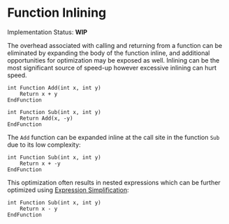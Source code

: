 # Function Inlining

Implementation Status: **WIP**

The overhead associated with calling and returning from a function can be eliminated by expanding the body of the function inline, and additional opportunities for optimization may be exposed as well. Inlining can be the most significant source of speed-up however excessive inlining can hurt speed.

```papyrus
int Function Add(int x, int y)
    Return x + y
EndFunction

int Function Sub(int x, int y)
    Return Add(x, -y)
EndFunction
```

The `Add` function can be expanded inline at the call site in the function `Sub` due to its low complexity:

```papyrus
int Function Sub(int x, int y)
    Return x + -y
EndFunction
```

This optimization often results in nested expressions which can be further optimized using [Expression Simplification](./Expression_Simplification.md):

```papyrus
int Function Sub(int x, int y)
    Return x - y
EndFunction
```
